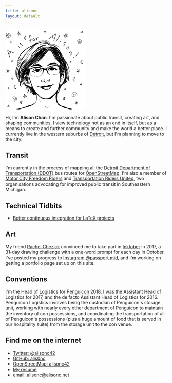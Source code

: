 ```yaml
---
title: alisonc
layout: default
---
```

![Portrait by Meghann Pardee](images/ACkmPPbw250.jpg)

Hi, I'm **Alison Chan**. I'm passionate about public transit, creating art, and shaping communities. I view technology not as an end in itself, but as a means to create and further community and make the world a better place.
I currently live in the western suburbs of [Detroit](https://en.wikipedia.org/wiki/Detroit), but I'm planning to move to the city.

## Transit
I'm currently in the process of mapping all the [Detroit Department of Transportation (DDOT)](http://detroitmi.gov/ddot) bus routes for [OpenStreetMap](https://www.openstreetmap.org/). I'm also a member of [Motor City Freedom Riders](https://motorcityfreedomriders.org/) and [Transportation Riders United](http://www.detroittransit.org/), two organisations advocating for improved public transit in Southeastern Michigan.

## Technical Tidbits
 * [Better continuous integration for LaTeX projects](better-continuous-integration-for-latex-projects.html)

## Art
My friend [Rachel Chezick](https://www.instagram.com/theanimator_/) convinced me to take part in [Inktober](http://www.inktober.com/) in 2017, a 31-day drawing challenge with a one-word prompt for each day in October. I've posted my progress to [Instagram @passport.mid](https://www.instagram.com/passport.mid/), and I'm working on getting a portfolio page set up on this site.

## Conventions
I'm the Head of Logistics for [Penguicon 2018](https://2018.penguicon.org/). I was the Assistant Head of Logistics for 2017, and the de facto Assistant Head of Logistics for 2016. Penguicon Logistics involves being the custodian of Penguicon's storage unit, working with nearly every other department of Penguicon to maintain the inventory of con possessions, and coordinating the transportation of all of Penguicon's possessions (plus a huge amount of food that is served in our hospitality suite) from the storage unit to the con venue.

## Find me on the internet
 * [Twitter: @alisonc42](https://twitter.com/alisonc42)
 * [GitHub: alis0nc](https://github.com/alis0nc)
 * [OpenStreetMap: alisonc42](https://www.openstreetmap.org/user/alisonc42)
 * [My résumé](/alisonc-resume/resume_full_pub.pdf)
 * [email: alisonc@alisonc.net](mailto:alisonc@alisonc.net)

